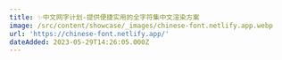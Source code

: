 ```yaml
---
title: ✨中文网字计划-提供便捷实用的全字符集中文渲染方案
image: /src/content/showcase/_images/chinese-font.netlify.app.webp
url: 'https://chinese-font.netlify.app/'
dateAdded: 2023-05-29T14:26:05.000Z
---
```


